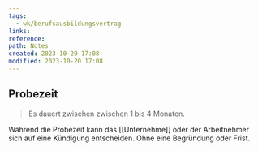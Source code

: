 ```yaml
---
tags:
  - wk/berufsausbildungsvertrag
links: 
reference: 
path: Notes
created: 2023-10-20 17:08
modified: 2023-10-20 17:08
---
```

## Probezeit 
> Es dauert zwischen zwischen 1 bis 4 Monaten.

Während die Probezeit kann das [[Unternehme]] oder der Arbeitnehmer sich auf eine Kündigung entscheiden. Ohne eine Begründung oder Frist.

